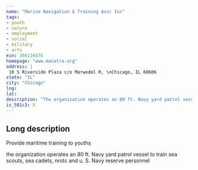 ```yaml
---
name: "Marine Navigation & Training Assc Inc"
tags:
- youth
- nature
- employment
- social
- military
- arts
ein: 366116676
homepage: "www.manatra.org"
address: |
 10 S Riverside Plaza c/o Marwedel R, \nChicago, IL 60606
state: "IL"
city: "Chicago"
lng: 
lat: 
description: "The organization operates an 80 ft. Navy yard patrol vessel to train sea scouts, sea cadets, nrotc and u. S. Navy reserve personnel. "
is_501c3: X
---
```


## Long description

Provide maritime training to youths
  
  the organization operates an 80 ft. Navy yard patrol vessel to train sea scouts, sea cadets, nrotc and u. S. Navy reserve personnel
